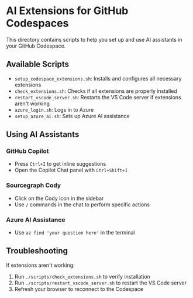 # AI Extensions for GitHub Codespaces

This directory contains scripts to help you set up and use AI assistants in your GitHub Codespace.

## Available Scripts

- `setup_codespace_extensions.sh`: Installs and configures all necessary extensions
- `check_extensions.sh`: Checks if all extensions are properly installed
- `restart_vscode_server.sh`: Restarts the VS Code server if extensions aren't working
- `azure_login.sh`: Logs in to Azure
- `setup_azure_ai.sh`: Sets up Azure AI assistance

## Using AI Assistants

### GitHub Copilot
- Press `Ctrl+I` to get inline suggestions
- Open the Copilot Chat panel with `Ctrl+Shift+I`

### Sourcegraph Cody
- Click on the Cody icon in the sidebar
- Use `/` commands in the chat to perform specific actions

### Azure AI Assistance
- Use `az find 'your question here'` in the terminal

## Troubleshooting

If extensions aren't working:
1. Run `./scripts/check_extensions.sh` to verify installation
2. Run `./scripts/restart_vscode_server.sh` to restart the VS Code server
3. Refresh your browser to reconnect to the Codespace

